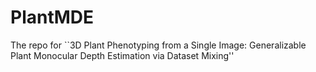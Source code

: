 # PlantMDE
The repo for ``3D Plant Phenotyping from a Single Image: Generalizable Plant Monocular Depth Estimation via Dataset Mixing''
